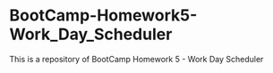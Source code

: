 # BootCamp-Homework5-Work_Day_Scheduler
This is a repository of BootCamp Homework 5 - Work Day Scheduler
